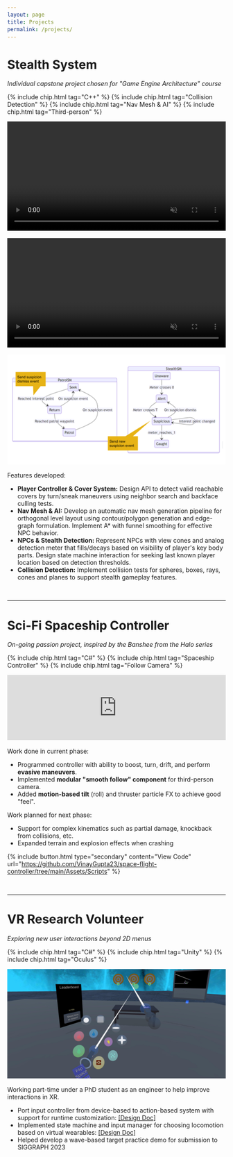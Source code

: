 ```yaml
---
layout: page
title: Projects
permalink: /projects/
---
```


# Stealth System
*Individual capstone project chosen for "Game Engine Architecture" course*

{% include chip.html tag="C++" %} {% include chip.html tag="Collision Detection" %} {% include chip.html tag="Nav Mesh & AI" %} {% include chip.html tag="Third-person" %}

<video muted autoplay loop controlslist="nodownload"
    class="container-mb" width="100%">
    <source src="/media/StealthSystemDemo.mp4" type="video/mp4">
</video>

<video muted autoplay loop controlslist="nodownload"
    class="container-mb" width="100%">
    <source src="/media/NavMeshDemo.mp4" type="video/mp4">
</video>

![](/media/StealthDetectionSM.png)

<!-- <video muted autoplay loop controlslist="nodownload"
    class="container-mb" width="100%">
    <source src="/media/RootMotionDemo.mp4" type="video/mp4">
</video> -->

Features developed:
 - **Player Controller & Cover System:** Design API to detect valid reachable covers by turn/sneak maneuvers using neighbor search and backface culling tests.
 - **Nav Mesh & AI:** Develop an automatic nav mesh generation pipeline for orthogonal level layout using contour/polygon generation and edge-graph formulation. Implement A* with funnel smoothing for effective NPC behavior.
 - **NPCs & Stealth Detection:** Represent NPCs with view cones and analog detection meter that fills/decays based on visibility of player's key body parts. Design state machine interaction for seeking last known player location based on detection thresholds.
 - **Collision Detection:** Implement collision tests for spheres, boxes, rays, cones and planes to support stealth gameplay features.

<BR>
<HR>

# Sci-Fi Spaceship Controller
*On-going passion project, inspired by the Banshee from the Halo series*

{% include chip.html tag="C#" %} {% include chip.html tag="Spaceship Controller" %} {% include chip.html tag="Follow Camera" %}

<iframe class="container-mb container-video" width="100%" frameborder="0" allow="autoplay" src="https://www.youtube.com/embed/vKb3PywNiMI?mute=1&rel=0&modestbranding=1" allowfullscreen></iframe>

Work done in current phase:
 - Programmed controller with ability to boost, turn, drift, and perform **evasive maneuvers**.
 - Implemented **modular "smooth follow" component** for third-person camera.
 - Added **motion-based tilt** (roll) and thruster particle FX to achieve good "feel".

Work planned for next phase:
 - Support for complex kinematics such as partial damage, knockback from collisions, etc.
 - Expanded terrain and explosion effects when crashing

{% include button.html type="secondary" content="View Code" url="https://github.com/VinayGupta23/space-flight-controller/tree/main/Assets/Scripts" %}

<BR>
<HR>

# VR Research Volunteer

*Exploring new user interactions beyond 2D menus*

{% include chip.html tag="C#" %} {% include chip.html tag="Unity" %} {% include chip.html tag="Oculus" %}

![VR Spatial Interaction Teaser](/media/VRDemo.jpg)

Working part-time under a PhD student as an engineer to help improve interactions in XR.
 - Port input controller from device-based to action-based system with support for runtime customization: <a target="_blank" href="https://github.com/powenyao/XR-Interaction-Toolkit-Examples/wiki/Design:-Locomotion-System">[Design Doc]</a>
 - Implemented state machine and input manager for choosing locomotion based on virtual wearables: <a target="_blank" href="https://github.com/powenyao/XR-Interaction-Toolkit-Examples/wiki/Design:-Controller-Manager">[Design Doc]</a>
 - Helped develop a wave-based target practice demo for submission to SIGGRAPH 2023
